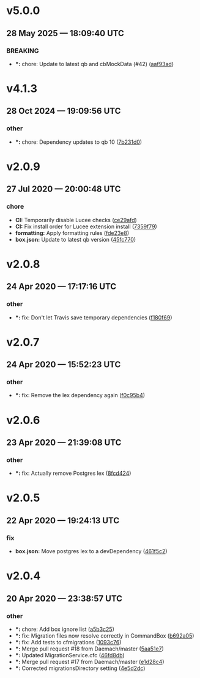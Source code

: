 # v5.0.0
## 28 May 2025 — 18:09:40 UTC

### BREAKING

+ __\*:__ chore: Update to latest qb and cbMockData (#42) ([aaf93ad](https://github.com/coldbox-modules/cfmigrations/commit/aaf93adbaf3344d6962594a3077f511738def3f1))


# v4.1.3
## 28 Oct 2024 — 19:09:56 UTC

### other

+ __\*:__ chore: Dependency updates to qb 10
 ([7b231d0](https://github.com/coldbox-modules/cfmigrations/commit/7b231d0e5a74aee65b8cc3b43e2e3ec6ac7530a8))


# v2.0.9
## 27 Jul 2020 — 20:00:48 UTC

### chore

+ __CI:__ Temporarily disable Lucee checks ([ce29afd](https://github.com/coldbox-modules/cfmigrations/commit/ce29afd262599c70b48cb1840bd52b86c0aa007b))
+ __CI:__ Fix install order for Lucee extension install
 ([7359f79](https://github.com/coldbox-modules/cfmigrations/commit/7359f79b2975391c3cbee2e9649703cbb9b0193b))
+ __formatting:__ Apply formatting rules
 ([fde23e8](https://github.com/coldbox-modules/cfmigrations/commit/fde23e8f9a8799eb018aa4c2717af2f432fcc8df))
+ __box.json:__ Update to latest qb version
 ([45fc770](https://github.com/coldbox-modules/cfmigrations/commit/45fc770b4a21dc5394dd58baf594404737a3e9b0))


# v2.0.8
## 24 Apr 2020 — 17:17:16 UTC

### other

+ __\*:__ fix: Don't let Travis save temporary dependencies
 ([f180f69](https://github.com/coldbox-modules/cfmigrations/commit/f180f69e3c63e06e7ac5ca37b560dc02c44846fa))


# v2.0.7
## 24 Apr 2020 — 15:52:23 UTC

### other

+ __\*:__ fix: Remove the lex dependency again
 ([f0c95b4](https://github.com/coldbox-modules/cfmigrations/commit/f0c95b46821093725e0be34385b3d8b4f6892bd9))


# v2.0.6
## 23 Apr 2020 — 21:39:08 UTC

### other

+ __\*:__ fix: Actually remove Postgres lex
 ([8fcd424](https://github.com/coldbox-modules/cfmigrations/commit/8fcd4245df19eb3c996c80dc5657b70823f95a28))


# v2.0.5
## 22 Apr 2020 — 19:24:13 UTC

### fix

+ __box.json:__ Move postgres lex to a devDependency
 ([461f5c2](https://github.com/coldbox-modules/cfmigrations/commit/461f5c27887213ed2b14241afd4e6929b7ab3938))


# v2.0.4
## 20 Apr 2020 — 23:38:57 UTC

### other

+ __\*:__ chore: Add box ignore list
 ([a5b3c25](https://github.com/coldbox-modules/cfmigrations/commit/a5b3c2529486e0e9a5a167d3f6da64d71ecaef62))
+ __\*:__ fix: Migration files now resolve correctly in CommandBox
 ([b692a05](https://github.com/coldbox-modules/cfmigrations/commit/b692a0526c59fa2b04e6c8f5bc5402bafdbcb5b7))
+ __\*:__ fix: Add tests to cfmigrations ([1093c76](https://github.com/coldbox-modules/cfmigrations/commit/1093c76d3189d2d67e36faf4d39a0c5a1b1f92eb))
+ __\*:__ Merge pull request #18 from Daemach/master ([5aa51e7](https://github.com/coldbox-modules/cfmigrations/commit/5aa51e776912abc14f607c839016bde2ad6f383c))
+ __\*:__ Updated MigrationService.cfc
 ([46fd8db](https://github.com/coldbox-modules/cfmigrations/commit/46fd8db86e3d5e219187a4fa98559a8fbdaae2da))
+ __\*:__ Merge pull request #17 from Daemach/master ([e1d28c4](https://github.com/coldbox-modules/cfmigrations/commit/e1d28c44f5f8c9c4afe37ecbef6d7b6d81f34383))
+ __\*:__ Corrected migrationsDirectory setting
 ([4e5d2dc](https://github.com/coldbox-modules/cfmigrations/commit/4e5d2dc5d728a3d44c25be3f7cf6aecb73b6aa5f))
